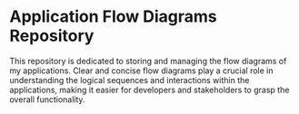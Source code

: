 # Application Flow Diagrams Repository

This repository is dedicated to storing and managing the flow diagrams of my applications. Clear and concise flow diagrams play a crucial role in understanding the logical sequences and interactions within the applications, making it easier for developers and stakeholders to grasp the overall functionality.



